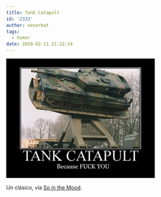```yaml
---
title: Tank Catapult
id: '2333'
author: neverbot
tags:
  - humor
date: 2010-02-11 21:22:14
---
```


![201002112121.jpg](./tank-catapult/201002112121.jpg)

Un clásico, vía [So in the Mood](http://virch.tumblr.com/post/358279604/ruryon-tank-catapult).